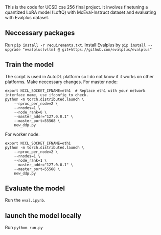 This is the code for UCSD cse 256 final project. It involves finetuning a quantized LoRA model (LoftQ) with McEval-Instruct dataset and evaluating with Evalplus dataset.


## Neccessary packages
Run ```pip install -r requirements.txt```.
Install Evalplus by ```pip install --upgrade "evalplus[vllm] @ git+https://github.com/evalplus/evalplus"```
## Train the model
The script is used in AutoDL platform so I do not know if it works on other platforms. Make neccessary changes.
For master node:
```
export NCCL_SOCKET_IFNAME=eth1  # Replace eth1 with your network interface name, use ifconfig to check.
python -m torch.distributed.launch \
    --nproc_per_node=2 \
    --nnodes=1 \
    --node_rank=0 \
    --master_addr="127.0.0.1" \
    --master_port=55568 \
    new_ddp.py
```
For worker node:
```
export NCCL_SOCKET_IFNAME=eth1 
python -m torch.distributed.launch \
    --nproc_per_node=2 \
    --nnodes=1 \
    --node_rank=1 \
    --master_addr="127.0.0.1" \
    --master_port=55568 \
    new_ddp.py
```
## Evaluate the model
Run the ```eval.ipynb```.
## launch the model locally
Run ```python run.py```